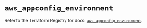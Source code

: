 # `aws_appconfig_environment`

Refer to the Terraform Registry for docs: [`aws_appconfig_environment`](https://registry.terraform.io/providers/hashicorp/aws/5.82.2/docs/resources/appconfig_environment).
